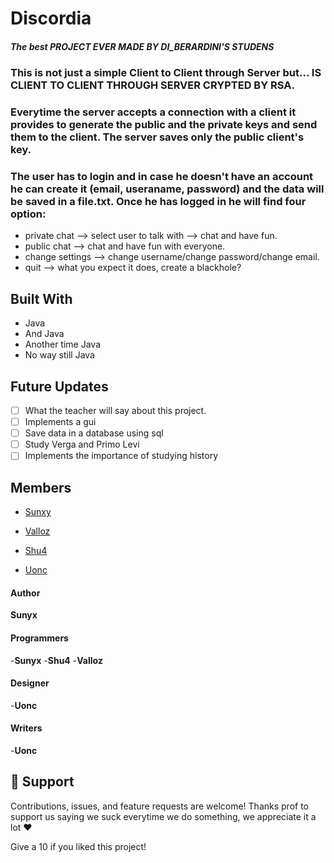 # Discordia
##### The best PROJECT EVER MADE BY DI_BERARDINI'S STUDENS

### This is not just a simple Client to Client through Server but... IS CLIENT TO CLIENT THROUGH SERVER CRYPTED BY RSA. 
### Everytime the server accepts a connection with a client it provides to generate the public and the private keys and send them to the client. The server saves only the public client's key.
### The user has to login and in case he doesn't have an account he can create it (email, useraname, password) and the data will be saved in a file.txt. Once he has logged in he will find four option:
- private chat --> select user to talk with --> chat and have fun.
- public chat --> chat and have fun with everyone.
- change settings --> change username/change password/change email.
- quit --> what you expect it does, create a blackhole?



## Built With

- Java
- And Java
- Another time Java
- No way still Java

## Future Updates

- [ ] What the teacher will say about this project.
- [ ] Implements a gui
- [ ] Save data in a database using sql
- [ ] Study Verga and Primo Levi
- [ ] Implements the importance of studying history

## Members

- [Sunxy](https://www.google.com/url?sa=i&url=https%3A%2F%2Fit.m.wikipedia.org%2Fwiki%2FFile%3AThe_Sun_by_the_Atmospheric_Imaging_Assembly_of_NASA%2527s_Solar_Dynamics_Observatory_-_20100819.jpg&psig=AOvVaw0Tzz7U0njxW1yyqQP-O4VR&ust=1635608176678000&source=images&cd=vfe&ved=0CAsQjRxqFwoTCPCe5JT57_MCFQAAAAAdAAAAABAD "Sunyx")

- [Valloz](https://www.google.com/url?sa=i&url=https%3A%2F%2Fwww.milannight.com%2Fredazionali%2Fvoglio-essere-chiara%2Fil-gallo%2F&psig=AOvVaw3UZZyJyKx9Q6UPPbNV2mZg&ust=1635608302618000&source=images&cd=vfe&ved=0CAsQjRxqFwoTCOCju9D57_MCFQAAAAAdAAAAABAD "Dirix")

- [Shu4](https://www.google.com/url?sa=i&url=https%3A%2F%2Fwww.ilfattoquotidiano.it%2F2021%2F09%2F16%2Ftensioni-tra-mario-giordano-e-mediaset-convocato-dalla-direzione-per-le-posizioni-no-vax-nel-suo-programma%2F6322604%2F&psig=AOvVaw0NJ-TLXKG_0aWA3FgS0ra0&ust=1635608332025000&source=images&cd=vfe&ved=0CAsQjRxqFwoTCPi4sd757_MCFQAAAAAdAAAAABAD "Shu4")

- [Uonc](https://www.google.com/url?sa=i&url=https%3A%2F%2Fwww.startmag.it%2Finvestimenti%2Fforza-dollaro%2F&psig=AOvVaw0vHQ0w9D6fiKGcTayf8Ckm&ust=1635608352013000&source=images&cd=vfe&ved=0CAsQjRxqFwoTCMDHsOj57_MCFQAAAAAdAAAAABAD "Uonc")


#### Author

**Sunyx**


#### Programmers
-**Sunyx**
-**Shu4**
-**Valloz**

#### Designer 
-**Uonc**

#### Writers
-**Uonc**

## 🤝 Support

Contributions, issues, and feature requests are welcome!
Thanks prof to support us saying we suck everytime we do something, we appreciate it a lot ❤️

Give a 10 if you liked this project!
